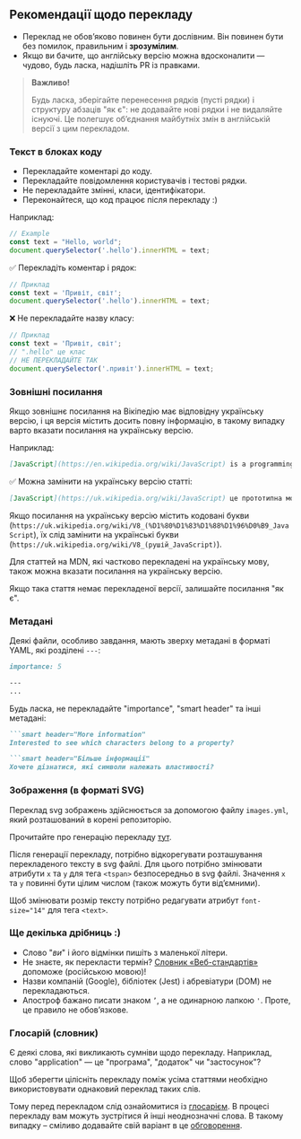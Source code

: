## Рекомендації щодо перекладу

- Переклад не обов’яково повинен бути дослівним. Він повинен бути без помилок, правильним і **зрозумілим**.
- Якщо ви бачите, що англійську версію можна вдосконалити — чудово, будь ласка, надішліть PR із правками.

> **Важливо!**
>
> Будь ласка, зберігайте перенесення рядків (пусті рядки) і структуру абзаців "як є": не додавайте нові рядки і не видаляйте існуючі. Це полегшує об’єднання майбутніх змін в англійській версії з цим перекладом.

### Текст в блоках коду

- Перекладайте коментарі до коду.
- Перекладайте повідомлення користувачів і тестові рядки.
- Не перекладайте змінні, класи, ідентифікатори.
- Переконайтеся, що код працює після перекладу :)

Наприклад:

```js
// Example
const text = "Hello, world";
document.querySelector('.hello').innerHTML = text;
```

✅ Перекладіть коментар і рядок:

```js
// Приклад
const text = 'Привіт, світ';
document.querySelector('.hello').innerHTML = text;
```

❌ Не перекладайте назву класу:

```js
// Приклад
const text = 'Привіт, світ';
// ".hello" це клас
// НЕ ПЕРЕКЛАДАЙТЕ ТАК
document.querySelector('.привіт').innerHTML = text;
```

### Зовнішні посилання

Якщо зовнішнє посилання на Вікіпедію має відповідну українську версію, і ця версія містить досить повну інформацію, в такому випадку варто вказати посилання на українську версію.

Наприклад:

```md
[JavaScript](https://en.wikipedia.org/wiki/JavaScript) is a programming language.
```

✅ Можна замінити на українську версію статті:

```md
[JavaScript](https://uk.wikipedia.org/wiki/JavaScript) це прототипна мова програмування.
```

Якщо посилання на українську версію містить кодовані букви (`https://uk.wikipedia.org/wiki/V8_(%D1%80%D1%83%D1%88%D1%96%D0%B9_JavaScript`), їх слід замінити на українські букви (`https://uk.wikipedia.org/wiki/V8_(рушій_JavaScript)`).

Для статтей на MDN, які частково перекладені на українську мову, також можна вказати посилання на українську версію.

Якщо така стаття немає перекладеної версії, залишайте посилання "як є".

### Метадані

Деякі файли, особливо завдання, мають зверху метадані в форматі YAML, які розділені `---`:

```md
importance: 5

---
...
```

Будь ласка, не перекладайте "importance", "smart header" та інші метадані:

```md
```smart header="More information"
Interested to see which characters belong to a property?

```smart header="Більше інформації"
Хочете дізнатися, які символи належать властивості?
```

### Зображення (в форматі SVG)

Переклад svg зображень здійснюється за допомогою файлу `images.yml`, який розташований в корені репозиторію.

Прочитайте про генерацію перекладу [тут](https://github.com/javascript-tutorial/server#translating-images).

Після генерації перекладу, потрібно відкорегувати розташування перекладеного тексту в svg файлі.
Для цього потрібно змінювати атрибути `x` та `y` для тега `<tspan>` безпосередньо в svg файлі. Значення `x` та `y` повинні бути цілим числом (також можуть бути від’ємними).

Щоб змінювати розмір тексту потрібно редагувати атрибут `font-size="14"` для тега `<text>`.

### Ще декілька дрібниць :)

- Слово "_ви_" і його відмінки пишіть з маленької літери.
- Не знаєте, як перекласти термін? [Словник «Веб-стандартів»](https://github.com/web-standards-ru/dictionary/blob/master/dictionary.md) допоможе (російською мовою)!
- Назви компаній (Google), бібліотек (Jest) і абревіатури (DOM) не перекладаються.
- Апостроф бажано писати знаком `’`, а не одинарною лапкою `'`. Проте, це правило не обов’язкове.

### Глосарій (словник)

Є деякі слова, які викликають сумніви щодо перекладу. Наприклад, слово "application" — це "програма", "додаток" чи "застосунок"?

Щоб зберегти цілісніть перекладу поміж усіма статтями необхідно використовувати однаковий переклад таких слів.

Тому перед перекладом слід ознайомитися із [глосарієм](https://docs.google.com/spreadsheets/d/16tuvd7XaGES81bKLklDXcR2C--GcfJbbMmGE5MzppfI).
В процесі перекладу вам можуть зустрітися й інші неоднозначні слова. В такому випадку – сміливо додавайте свій варіант в це [обговорення](https://github.com/javascript-tutorial/uk.javascript.info/issues/8).
